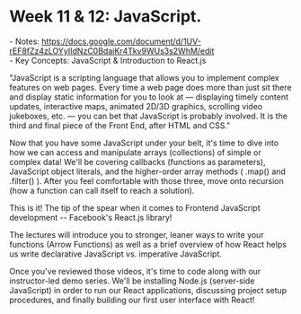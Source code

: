 # Week 11 & 12: JavaScript. 

\- Notes: https://docs.google.com/document/d/1UV-rEF8fZz4zLOYyIIdNzC0BdaiKr4Tkv9WUs3s2WhM/edit  
\- Key Concepts: JavaScript & Introduction to React.js

"JavaScript is a scripting language that allows you to implement complex features on web pages. Every time a web page does more than just sit there and display static information for you to look at — displaying timely content updates, interactive maps, animated 2D/3D graphics, scrolling video jukeboxes, etc. — you can bet that JavaScript is probably involved. It is the third and final piece of the Front End, after HTML and CSS."  

Now that you have some JavaScript under your belt, it's time to dive into how we can access and manipulate arrays (collections) of simple or complex data! We'll be covering callbacks (functions as parameters), JavaScript object literals, and the higher-order array methods ( .map()  and .filter() ). After you feel comfortable with those three, move onto recursion (how a function can call itself to reach a solution).  


This is it! The tip of the spear when it comes to Frontend JavaScript development -- Facebook's React.js library!

The lectures will introduce you to stronger, leaner ways to write your functions (Arrow Functions) as well as a brief overview of how React helps us write declarative JavaScript vs. imperative JavaScript.

Once you've reviewed those videos, it's time to code along with our instructor-led demo series. We'll be installing Node.js (server-side JavaScript) in order to run our React applications, discussing project setup procedures, and finally building our first user interface with React!
